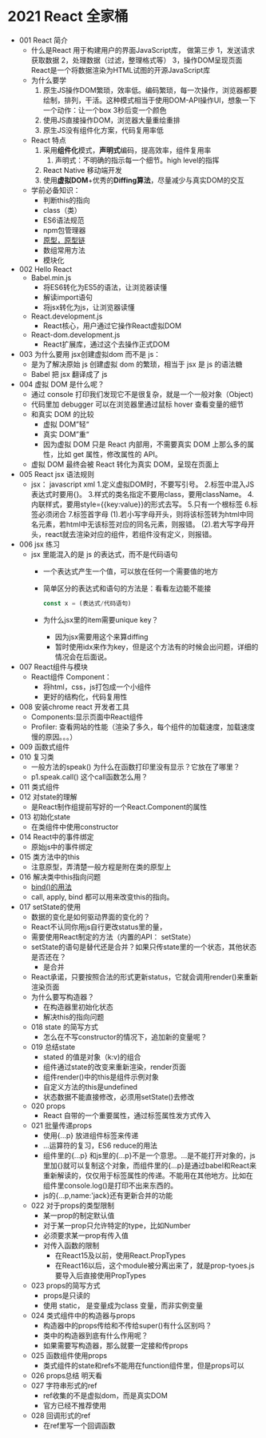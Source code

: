 # 2021 React 全家桶

- 001 React 简介
    - 什么是React
        用于构建用户的界面JavaScript库，
        做第三步
          1，发送请求获取数据
          2，处理数据（过滤，整理格式等）
          3，操作DOM呈现页面
        React是一个将数据渲染为HTML试图的开源JavaScript库
    - 为什么要学
      1. 原生JS操作DOM繁琐，效率低。编码繁琐，每一次操作，浏览器都要绘制，排列，干活。这种模式相当于使用DOM-API操作UI，想象一下一个动作：让一个box 3秒后变一个颜色 
      2. 使用JS直接操作DOM，浏览器大量重绘重排
      3. 原生JS没有组件化方案，代码复用率低
    - React 特点
      1. 采用**组件化**模式，**声明式**编码，提高效率，组件复用率
          1. 声明式：不明确的指示每一个细节。high level的指挥
      2. React Native 移动端开发
      3. 使用**虚拟DOM**+优秀的**Diffing算法**，尽量减少与真实DOM的交互
    - 学前必备知识：
      - 判断this的指向
      - class（类）
      - ES6语法规范
      - npm包管理器
      - [原型，原型链](https://www.youtube.com/watch?v=L5OFEmqaoXg)
      - 数组常用方法
      - 模块化
- 002 Hello React
  - Babel.min.js
    - 将ES6转化为ES5的语法，让浏览器读懂
    - 解读import语句
    - 将jsx转化为js，让浏览器读懂
  - React.development.js
    - React核心，用户通过它操作React虚拟DOM
  - React-dom.development.js
    - React扩展库，通过这个去操作正式DOM
- 003 为什么要用 jsx创建虚拟dom 而不是 js：
  - 是为了解决原始 js 创建虚拟 dom 的繁琐，相当于 jsx 是 js 的语法糖
  - Babel 把 jsx 翻译成了 js
- 004 虚拟 DOM 是什么呢？
  - 通过 console 打印我们发现它不是很复杂，就是一个一般对象（Object)
  - 代码里加 debugger 可以在浏览器里通过鼠标 hover 查看变量的细节
  - 和真实 DOM 的比较
    - 虚拟 DOM”轻“
    - 真实 DOM”重“
    - 因为虚拟 DOM 只是 React 内部用，不需要真实 DOM 上那么多的属性，比如 get 属性，修改属性的 API。
  - 虚拟 DOM 最终会被 React 转化为真实 DOM，呈现在页面上
- 005 React jsx 语法规则
  - jsx： javascript xml
  1.定义虚拟DOM时，不要写引号。
  2.标签中混入JS表达式时要用{}。
  3.样式的类名指定不要用class，要用className。
  4.内联样式，要用style={{key:value}}的形式去写。
  5.只有一个根标签
  6.标签必须闭合
  7.标签首字母
      (1).若小写字母开头，则将该标签转为html中同名元素，若html中无该标签对应的同名元素，则报错。
      (2).若大写字母开头，react就去渲染对应的组件，若组件没有定义，则报错。
- 006 jsx 练习
  - jsx 里能混入的是 js 的表达式，而不是代码语句
    - 一个表达式产生一个值，可以放在任何一个需要值的地方
    - 简单区分的表达式和语句的方法是：看看左边能不能接

        ```javascript
        const x = (表达式/代码语句)
        ```
    - 为什么jsx里的item需要unique key？
      - 因为jsx需要用这个来算diffing
      - 暂时使用idx来作为key，但是这个方法有的时候会出问题，详细的情况会在后面说。
- 007 React组件与模块
  - React组件 Component：
    - 将html，css，js打包成一个小组件
    - 更好的结构化，代码复用性
- 008 安装chrome react 开发者工具
  - Components:显示页面中React组件
  - Profiler: 查看网站的性能（渲染了多久，每个组件的加载速度，加载速度慢的原因。。。）
- 009 函数式组件
- 010 复习类
  - 一般方法的speak() 为什么在函数打印里没有显示？它放在了哪里？
  - p1.speak.call() 这个call函数怎么用？
- 011 类式组件
- 012 对state的理解
  - 是React制作组提前写好的一个React.Component的属性
- 013 初始化state
  - 在类组件中使用constructor
- 014 React中的事件绑定
  - 原始js中的事件绑定
- 015 类方法中的this
  - 注意原型，弄清楚一般方程是附在类的原型上
- 016 解决类中this指向问题
  - [bind()的用法](<https://www.runoob.com/w3cnote/js-call-apply-bind.html>)
  - call, apply, bind 都可以用来改变this的指向。
- 017 setState的使用 
  - 数据的变化是如何驱动界面的变化的？
  - React不认同你用js自行更改status里的量，
  - 需要使用React制定的方法（内置的API： setState）
  - setState的语句是替代还是合并？如果只传state里的一个状态，其他状态是否还在？
    - 是合并
  - React承诺，只要按照合法的形式更新status，它就会调用render()来重新渲染页面
  - 为什么要写构造器？
    - 在构造器里初始化状态
    - 解决this的指向问题
  - 018 state 的简写方式
    - 怎么在不写constructor的情况下，追加新的变量呢？
  - 019 总结state
    - stated 的值是对象（k:v)的组合
    - 组件通过state的改变来重新渲染，render页面
    - 组件render()中的this是组件示例对象
    - 自定义方法的this是undefined
    - 状态数据不能直接修改，必须用setState()去修改
  - 020 props
    - React 自带的一个重要属性，通过标签属性发方式传入
  - 021 批量传递props
    - 使用{...p} 放进组件标签来传递
    - ...运算符的复习，ES6 reduce的用法
    - 组件里的{...p} 和js里的{...p}不是一个意思。...是不能打开对象的，js里加{}就可以复制这个对象，而组件里的{...p}是通过babel和React来重新解读的，仅仅用于标签属性的传递。不能用在其他地方。比如在组件里console.log()是打印不出来东西的。
    - js的{...p,name:'jack}还有更新合并的功能
  - 022 对于props的类型限制
    - 某一prop的制定默认值
    - 对于某一prop只允许特定的type，比如Number
    - 必须要求某一prop有传入值
    - 对传入函数的限制
      - 在React15及以前，使用React.PropTypes
      - 在React16以后，这个module被分离出来了，就是prop-tyoes.js 要导入后直接使用PropTypes
  - 023 props的简写方式
    - props是只读的
    - 使用 static， 是变量成为class 变量，而非实例变量
  - 024 类式组件中的构造器与props
    - 构造器中的props传给和不传给super()有什么区别吗？
    - 类中的构造器到底有什么作用呢？
    - 如果需要写构造器，那么就要一定接和传props
  - 025 函数组件使用props
    - 类式组件的state和refs不能用在function组件里，但是props可以
  - 026 props总结 明天看
  - 027 字符串形式的ref
    - ref收集的不是虚拟dom，而是真实DOM
    - 官方已经不推荐使用
  - 028 回调形式的ref
    - 在ref里写一个回调函数